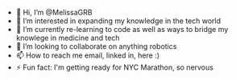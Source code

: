 - 👋 Hi, I’m @MelissaGRB
- 👀 I’m interested in expanding my knowledge in the tech world
- 🌱 I’m currently re-learning to code as well as ways to bridge my knowlege in medicine and tech
- 💞️ I’m looking to collaborate on anything robotics
- 📫 How to reach me email, linked in, here :)
- ⚡ Fun fact: I'm getting ready for NYC Marathon, so nervous

<!---
MelissaGBR/MelissaGBR is a ✨ special ✨ repository because its `README.md` (this file) appears on your GitHub profile.
You can click the Preview link to take a look at your changes.
--->
